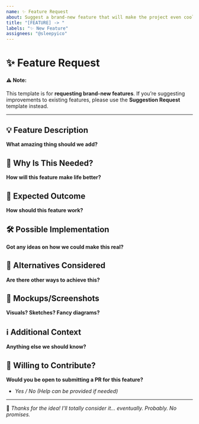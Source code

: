 ```yaml
---
name: ✨ Feature Request
about: Suggest a brand-new feature that will make the project even cooler.
title: "[FEATURE] -> "
labels: "✨ New Feature"
assignees: "@sleepyico"
---
```


# ✨ Feature Request

#### ⚠️ **Note:** 
This template is for **requesting brand-new features**. If you’re suggesting improvements to existing features, please use the **Suggestion Request** template instead. 

---

## 💡 Feature Description
**What amazing thing should we add?**

<!-- Example: "An AI assistant that predicts my future financial mistakes so I can ignore them in advance." -->

## 🤔 Why Is This Needed?
**How will this feature make life better?**

<!-- Example: "Because manually tracking my budget is hard, and I’d rather have an AI tell me I’m broke instead of figuring it out myself." -->

## 🎯 Expected Outcome
**How should this feature work?**

<!-- Example: "Every time I overspend, the app should flash a warning saying 'Congratulations, you’ve unlocked debt!'" -->

## 🛠️ Possible Implementation
**Got any ideas on how we could make this real?**

<!-- Example: "Integrate an AI model that detects irresponsible spending patterns and plays a sad trombone sound when it happens." -->

## 🔄 Alternatives Considered
**Are there other ways to achieve this?**

<!-- Example: "Instead of an AI assistant, we could just have a pop-up that says 'Are you sure you need that?' every time I buy something unnecessary." -->

## 📸 Mockups/Screenshots
**Visuals? Sketches? Fancy diagrams?**

<!-- Example: "Here’s a totally professional drawing I made in MS Paint to illustrate my genius idea :)" -->

## ℹ️ Additional Context
**Anything else we should know?**

<!-- Example: "I think this feature will make the app at least 9000% better, but I could be slightly biased 💀" -->

## 💪 Willing to Contribute?
**Would you be open to submitting a PR for this feature?**

- *Yes / No _(Help can be provided if needed)_*

---
📌 *Thanks for the idea! I’ll totally consider it… eventually. Probably. No promises.*
